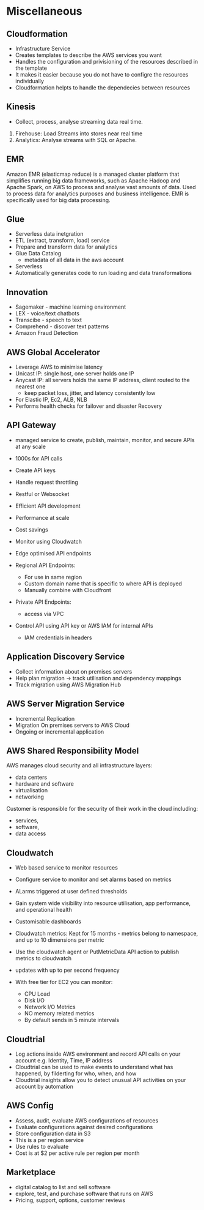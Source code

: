 # Miscellaneous

## Cloudformation

- Infrastructure Service
- Creates templates to describe the AWS services you want
- Handles the configuration and privisioning of the resources described in the template
- It makes it easier because you do not have to configre the resources individually
- Cloudformation helpts to handle the dependecies between resources
  
## Kinesis 

- Collect, process, analyse streaming data real time. 

1. Firehouse: Load Streams into stores near real time
2. Analytics: Analyse streams with SQL or Apache.

## EMR

Amazon EMR (elasticmap reduce) is a managed cluster platform that simplifies running big data frameworks, such as Apache Hadoop and Apache Spark, on AWS to process and analyse vast amounts of data. Used to process data for analytics purposes and business intelligence. EMR is specifically used for big data processing.
## Glue

- Serverless data inetgration
- ETL (extract, transform, load) service
- Prepare and transform data for analytics
- Glue Data Catalog
  - metadata of all data in the aws account
- Serverless
- Automatically generates code to run loading and data transformations

## Innovation

- Sagemaker - machine learning environment
- LEX - voice/text chatbots
- Transcibe - speech to text
- Comprehend - discover text patterns
- Amazon Fraud Detection
## AWS Global Accelerator 

- Leverage AWS to minimise latency
- Unicast IP: single host, one server holds one IP
- Anycast IP: all servers holds the same IP address, client routed to the nearest one
  - keep packet loss, jitter, and latency consistently low
- For Elastic IP, Ec2, ALB, NLB
- Performs health checks for failover and disaster Recovery

## API Gateway

- managed service to create, publish, maintain, monitor, and secure APIs at any scale
- 1000s for API calls
- Create API keys
- Handle request throttling
- Restful or Websocket
- Efficient API development
- Performance at scale
- Cost savings
- Monitor using Cloudwatch
- Edge optimised API endpoints
- Regional API Endpoints:
  - For use in same region
  - Custom domain name that is specific to where API is deployed
  - Manually combine with Cloudfront
- Private API Endpoints:
  - access via VPC

- Control API using API key or AWS IAM for internal APIs
  - IAM credentials in headers

## Application Discovery Service

- Collect information about on premises servers
- Help plan migration -> track utilisation and dependency mappings
- Track migration using AWS Migration Hub

## AWS Server Migration Service

- Incremental Replication
- Migration On premises servers to AWS Cloud
- Ongoing or incremental application

## AWS Shared Responsibility Model

AWS manages cloud security and all infrastructure layers:
- data centers
- hardware and software
- virtualisation
- networking

Customer is responsible for the security of their work in the cloud including:
- services,
- software,
- data access

## Cloudwatch

- Web based service to monitor resources
- Configure service to monitor and set alarms based on metrics

- ALarms triggered at user defined thresholds
- Gain system wide visibility into resource utilisation, app performance, and operational health
- Customisable dashboards
- Cloudwatch metrics: Kept for 15 months - metrics belong to namespace, and up to 10 dimensions per metric
- Use the cloudwatch agent or PutMetricData API action to publish metrics to cloudwatch
- updates with up to per second frequency
- With free tier for EC2 you can monitor:
  - CPU Load
  - Disk I/O
  - Network I/O Metrics
  - NO memory related metrics
  - By default sends in 5 minute intervals

## Cloudtrial

- Log actions inside AWS environment and record API calls on your account e.g. Identity, Time, IP address
- Cloudtrial can be used to make events to understand what has happened, by filderting for who, when, and how
- Cloudtrial insights allow you to detect unusual API activities on your account by automation

## AWS Config

- Assess, audit, evaluate AWS configurations of resources
- Evaluate configurations against desired configurations
- Store configuration data in S3
- This is a per region service
- Use rules to evaluate
- Cost is at $2 per active rule per region per month

## Marketplace

- digital catalog to list and sell software
- explore, test, and purchase software that runs on AWS
- Pricing, support, options, customer reviews